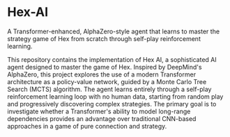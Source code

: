 # Hex-AI
A Transformer-enhanced, AlphaZero-style agent that learns to master the strategy game of Hex from scratch through self-play reinforcement learning.

This repository contains the implementation of Hex AI, a sophisticated AI agent designed to master the game of Hex. Inspired by DeepMind's AlphaZero, this project explores the use of a modern Transformer architecture as a policy-value network, guided by a Monte Carlo Tree Search (MCTS) algorithm. The agent learns entirely through a self-play reinforcement learning loop with no human data, starting from random play and progressively discovering complex strategies. The primary goal is to investigate whether a Transformer's ability to model long-range dependencies provides an advantage over traditional CNN-based approaches in a game of pure connection and strategy.
